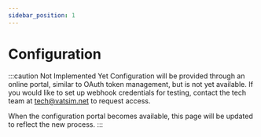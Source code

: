 ```yaml
---
sidebar_position: 1
---
```

# Configuration
:::caution Not Implemented Yet
Configuration will be provided through an online portal, similar to OAuth token management, but is not yet available. If you would like to set up webhook credentials for testing, contact the tech team at tech@vatsim.net to request access.

When the configuration portal becomes available, this page will be updated to reflect the new process.
:::